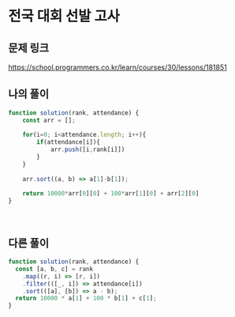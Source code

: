 # 전국 대회 선발 고사

## 문제 링크

https://school.programmers.co.kr/learn/courses/30/lessons/181851
<br>

## 나의 풀이

```js
function solution(rank, attendance) {
    const arr = [];
    
    for(i=0; i<attendance.length; i++){
        if(attendance[i]){
            arr.push([i,rank[i]])
        }
    }
    
    arr.sort((a, b) => a[1]-b[1]);
    
    return 10000*arr[0][0] + 100*arr[1][0] + arr[2][0]
}
```
<br>

## 다른 풀이

```js
function solution(rank, attendance) {
  const [a, b, c] = rank
    .map((r, i) => [r, i])
    .filter(([_, i]) => attendance[i])
    .sort(([a], [b]) => a - b);
  return 10000 * a[1] + 100 * b[1] + c[1];
}
```